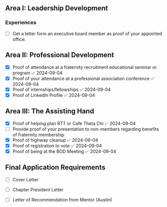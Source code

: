 
## Area I: Leadership Development

### Experiences

- [ ] Get a letter form an executive board member as proof of your appointed office.

## Area II: Professional Development

- [x] Proof of attendance at a fraternity recruitment educational seminar or program ✅ 2024-09-04
- [x] Proof of your attendance at a professional association conference ✅ 2024-09-04
- [x] Proof of internships/fellowships ✅ 2024-09-04
- [x] Proof of LinkedIn Profile ✅ 2024-09-04

## Area III: The Assisting Hand

- [x] Proof of helping plan RTT or Cafe Theta Chi ✅ 2024-09-04
- [ ] Provide proof of your presentation to non-members regarding benefits of fraternity membership
- [x] Proof of highway cleanup ✅ 2024-09-04
- [x] Proof of registration to vote ✅ 2024-09-04
- [x] Proof of being at the BOD Meeting ✅ 2024-09-04

## Final Application Requirements

- [ ] Cover Letter
- [ ] Chapter President Letter
- [ ] Letter of Recommendation from Mentor (Austin)

